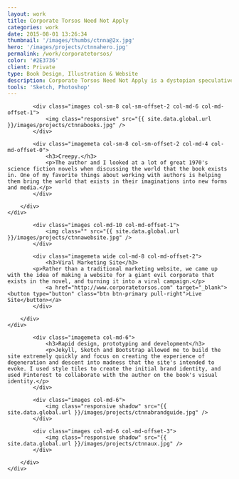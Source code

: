 ```yaml
---
layout: work
title: Corporate Torsos Need Not Apply
categories: work
date: 2015-08-01 13:26:34
thumbnail: '/images/thumbs/ctnna@2x.jpg'
hero: '/images/projects/ctnnahero.jpg'
permalink: /work/corporatetorsos/
color: '#2E3736'
client: Private
type: Book Design, Illustration & Website
description: Corporate Torsos Need Not Apply is a dystopian speculative fiction novel on its way to publication. I was hired to design a cover and create a marketing website based on a giant evil corporation that exists in the novel.
tools: 'Sketch, Photoshop'
---
```


<section class="projectsection dark">
    <div class="container">
        <div class="row">
  
            <div class="images col-sm-8 col-sm-offset-2 col-md-6 col-md-offset-1">
                <img class="responsive" src="{{ site.data.global.url }}/images/projects/ctnnabooks.jpg" />
            </div>

            <div class="imagemeta col-sm-8 col-sm-offset-2 col-md-4 col-md-offset-0">
                <h3>Creepy.</h3>
                <p>The author and I looked at a lot of great 1970's science fiction novels when discussing the world that the book exists in. One of my favorite things about working with authors is helping them bring the world that exists in their imaginations into new forms and media.</p>
            </div>

        </div>   
    </div>
</section>

<section class="projectsection">
    <div class="container">
        <div class="row">
  
            <div class="images col-md-10 col-md-offset-1">
                <img class="" src="{{ site.data.global.url }}/images/projects/ctnnawebsite.jpg" />
            </div>

            <div class="imagemeta wide col-md-8 col-md-offset-2">
                <h3>Viral Marketing Site</h3>
            <p>Rather than a traditional marketing website, we came up with the idea of making a website for a giant evil corporate that exists in the novel, and turning it into a viral campaign.</p>            
                <a href="http://www.corporatetorsos.com" target="_blank"><button type="button" class="btn btn-primary pull-right">Live Site</button></a>
            </div>

        </div>   
    </div>
</section>

<section class="projectsection dark">
    <div class="container">
        <div class="row">
            
            <div class="imagemeta col-md-6">
                <h3>Rapid design, prototyping and development</h3>
                <p>Jekyll, Sketch and Bootstrap allowed me to build the site extremely quickly and focus on creating the experience of degeneration and descent into madness that the site's intended to evoke. I used style tiles to create the initial brand identity, and used Pinterest to collaborate with the author on the book's visual identity.</p>
            </div>
            
            <div class="images col-md-6">
                <img class="responsive shadow" src="{{ site.data.global.url }}/images/projects/ctnnabrandguide.jpg" />
            </div>

            <div class="images col-md-6 col-md-offset-3">
                <img class="responsive shadow" src="{{ site.data.global.url }}/images/projects/ctnnaux.jpg" />
            </div>

        </div>   
    </div>
</section>